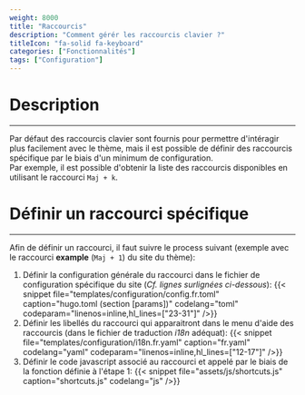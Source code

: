 ```yaml
---
weight: 8000
title: "Raccourcis"
description: "Comment gérér les raccourcis clavier ?"
titleIcon: "fa-solid fa-keyboard"
categories: ["Fonctionnalités"]
tags: ["Configuration"]
---
```


# Description
---

Par défaut des raccourcis clavier sont fournis pour permettre d'intéragir plus facilement avec le thème, mais il est possible de définir des raccourcis spécifique par le biais d'un minimum de configuration.  
Par exemple, il est possible d'obtenir la liste des raccourcis disponibles en utilisant le raccourci `Maj + k`.

# Définir un raccourci spécifique
---

Afin de définir un raccourci, il faut suivre le process suivant (exemple avec le raccourci **example** (`Maj + 1`) du site du thème):

1. Définir la configuration générale du raccourci dans le fichier de configuration spécifique du site (*Cf. lignes surlignées ci-dessous*):
{{< snippet
    file="templates/configuration/config.fr.toml"
    caption="hugo.toml (section [params])"
    codelang="toml"
    codeparam="linenos=inline,hl_lines=[\"23-31\"]"
/>}}
2. Définir les libellés du raccourci qui apparaitront dans le menu d'aide des raccourcis (dans le fichier de traduction *i18n* adéquat):
{{< snippet
    file="templates/configuration/i18n.fr.yaml"
    caption="fr.yaml"
    codelang="yaml"
    codeparam="linenos=inline,hl_lines=[\"12-17\"]"
/>}}
3. Définir le code javascript associé au raccourci et appelé par le biais de la fonction définie à l'étape 1:
{{< snippet
    file="assets/js/shortcuts.js"
    caption="shortcuts.js"
    codelang="js"
/>}}
